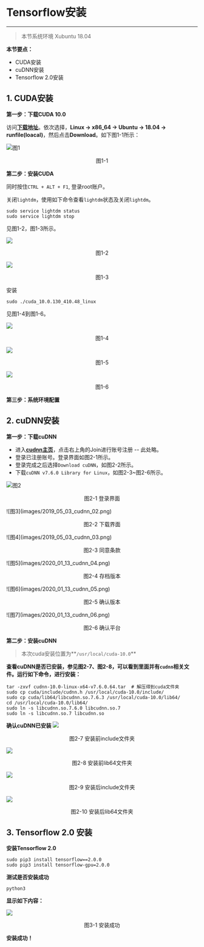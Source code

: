 # Tensorflow安装
---
> 本节系统环境 Xubuntu 18.04

**本节要点：**

- CUDA安装
- cuDNN安装
- Tensorflow 2.0安装


## 1. CUDA安装
**第一步：下载CUDA 10.0**

访问[**下载地址**](https://developer.nvidia.com/cuda-10.0-download-archive)。依次选择，**Linux -> x86_64 -> Ubuntu -> 18.04 -> runfile(loacal)**，然后点击**Download**。如下图1-1所示：

![图1](images/2020_01_12_cuda_01.png)
<p align="center">图1-1</p>

**第二步：安装CUDA**

同时按住`CTRL + ALT + F1`, 登录root账户。

关闭`lightdm`，使用如下命令查看`lightdm`状态及关闭`lightdm`。

	sudo service lightdm status
	sudo service lightdm stop

见图1-2，图1-3所示。

![](images/2020_01_12_cuda_02.png)
<p align="center">图1-2</p>

![](images/2020_01_12_cuda_03.png)
<p align="center">图1-3</p>
	
安装
	
	sudo ./cuda_10.0.130_410.48_linux

见图1-4到图1-6。

![](images/2020_01_12_cuda_04.png)
<p align="center">图1-4</p>

![](images/2020_01_12_cuda_05.png)
<p align="center">图1-5</p>

![](images/2020_01_12_cuda_06.png)
<p align="center">图1-6</p>

**第三步：系统环境配置**

## 2. cuDNN安装

**第一步：下载cuDNN**

- 进入[**cudnn主页**](https://developer.nvidia.com/cudnn)，点击右上角的Join进行账号注册 -- 此处略。
- 登录已注册账号。登录界面如图2-1所示。
- 登录完成之后选择`Download cuDNN`，如图2-2所示。
- 下载`cuDNN v7.6.0 Library for Linux`，如图2-3~图2-6所示。

![图2](images/2019_05_03_cudnn_01.png)
<p align="center">图2-1 登录界面</p>
![图3](images/2019_05_03_cudnn_02.png)
<p align="center">图2-2 下载界面</p>
![图4](images/2019_05_03_cudnn_03.png)
<p align="center">图2-3 同意条款</p>
![图5](images/2020_01_13_cudnn_04.png)
<p align="center">图2-4 存档版本</p>
![图6](images/2020_01_13_cudnn_05.png)
<p align="center">图2-5 确认版本</p>
![图7](images/2020_01_13_cudnn_06.png)
<p align="center">图2-6 确认平台</p>

**第二步：安装cuDNN**
> 本次cuda安装位置为**`/usr/local/cuda-10.0`**

**查看cuDNN是否已安装，参见图2-7、图2-8，可以看到里面并有`cudnn`相关文件。运行如下命令，进行安装：**

	tar -zxvf cudnn-10.0-linux-x64-v7.6.0.64.tar  # 解压得到cuda文件夹
	sudo cp cuda/include/cudnn.h /usr/local/cuda-10.0/include/
	sudo cp cuda/lib64/libcudnn.so.7.6.3 /usr/local/cuda-10.0/lib64/
	cd /usr/local/cuda-10.0/lib64/
	sudo ln -s libcudnn.so.7.6.0 libcudnn.so.7
	sudo ln -s libcudnn.so.7 libcudnn.so
	
**确认cuDNN已安装**
![](images/2019_05_12_cudnn_07.png)
<p align="center">图2-7 安装前include文件夹</p>

![](images/2019_05_12_cudnn_08.png)
<p align="center">图2-8 安装前lib64文件夹</p>

![](images/2020_01_13_cudnn_09.png)
<p align="center">图2-9 安装后include文件夹</p>

![](images/2020_01_13_cudnn_10.png)
<p align="center">图2-10 安装后lib64文件夹</p>


## 3. Tensorflow 2.0 安装
**安装Tensorflow 2.0**

	sudo pip3 install tensorflow==2.0.0
	sudo pip3 install tensorflow-gpu=2.0.0
	
**测试是否安装成功**

	python3
	
**显示如下内容：**

![](images/2020_01_13_tensorflow_01.png)
<p align="center">图3-1 安装成功</p>

**安装成功！**